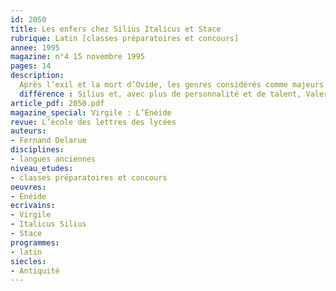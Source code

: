 ```yaml
---
id: 2050
title: Les enfers chez Silius Italicus et Stace
rubrique: Latin [classes préparatoires et concours]
annee: 1995
magazine: n°4 15 novembre 1995
pages: 14
description: 
  Après l’exil et la mort d’Ovide, les genres considérés comme majeurs – la tragédie et l’épopée – ne semblent renaître qu’au temps de Sénèque. L’épopée puise dans l’Histoire avec Lucain (sous Néron) et Silius Italicus (sous Domitien), dans la mythologie avec Valerius Flaccus (sous Vespasien et Titus ?) et Stace (sous Domitien). Là ne réside pas la principale
  différence : Silius et, avec plus de personnalité et de talent, Valerius visent à s’inscriredans la tradition virgilienne ; Lucain et Stace participent, comme Sénèque dans ses tragédies, de ce grand courant « baroque » qui, d’Ovide à Tacite, est peut-être l’aspect le plus original, et en tout cas le plus fécond, de la littérature latine…
article_pdf: 2050.pdf
magazine_special: Virgile : L’Énéide
revue: L’école des lettres des lycées
auteurs:
- Fernand Delarue
disciplines:
- langues anciennes
niveau_etudes:
- classes préparatoires et concours
oeuvres:
- Énéide
ecrivains:
- Virgile
- Italicus Silius
- Stace
programmes:
- latin
siecles:
- Antiquité
---
```

